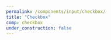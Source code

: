 ```yaml
---
permalink: /components/input/checkbox/
title: "Checkbox"
comp: checkbox
under_construction: false
---
```



